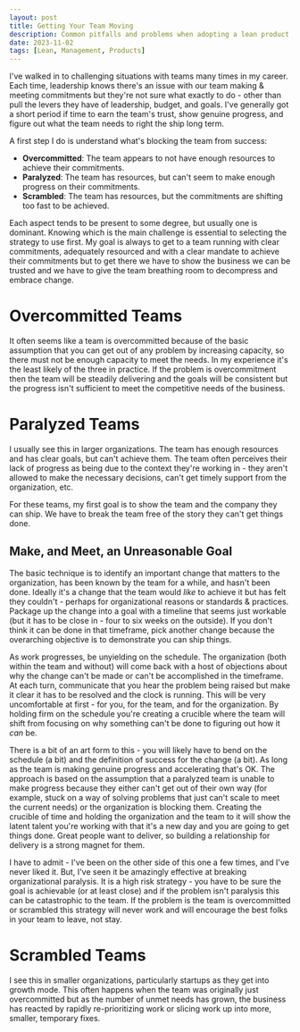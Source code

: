```yaml
---
layout: post
title: Getting Your Team Moving
description: Common pitfalls and problems when adopting a lean product strategy with your team
date: 2023-11-02
tags: [Lean, Management, Products]
---
```


I've walked in to challenging situations with teams many times in my career.  Each time, leadership knows there's an issue with our team making & meeting commitments but they're not sure what exactly to do - other than pull the levers they have of leadership, budget, and goals.  I've generally got a short period if time to earn the team's trust, show genuine progress, and figure out what the team needs to right the ship long term.

A first step I do is understand what's blocking the team from success:

* **Overcommitted**: The team appears to not have enough resources to achieve their commitments.
* **Paralyzed**: The team has resources, but can't seem to make enough progress on their commitments.
* **Scrambled**: The team has resources, but the commitments are shifting too fast to be achieved.

Each aspect tends to be present to some degree, but usually one is dominant.  Knowing which is the main challenge is essential to selecting the strategy to use first.  My goal is always to get to a team running with clear commitments, adequately resourced and with a clear mandate to achieve their commitments but to get there we have to show the business we can be trusted and we have to give the team breathing room to decompress and embrace change.

# Overcommitted Teams

It often seems like a team is overcommitted because of the basic assumption that you can get out of any problem by increasing capacity, so there must not be enough capacity to meet the needs.  In my experience it's the least likely of the three in practice.  If the problem is overcommitment then the team will be steadily delivering and the goals will be consistent but the progress isn't sufficient to meet the competitive needs of the business.

# Paralyzed Teams

I usually see this in larger organizations. The team has enough resources and has clear goals, but can't achieve them.  The team often perceives their lack of progress as being due to the context they're working in - they aren't allowed to make the necessary decisions, can't get timely support from the organization, etc.  

For these teams, my first goal is to show the team and the company they can ship.  We have to break the team free of the story they can't get things done.  

## Make, and Meet, an Unreasonable Goal

The basic technique is to identify an important change that matters to the organization, has been known by the team for a while, and hasn't been done.  Ideally it's a change that the team would _like_ to achieve it but has felt they couldn't - perhaps for organizational reasons or standards & practices.  Package up the change into a goal with a timeline that seems just workable (but it has to be close in - four to six weeks on the outside).  If you don't think it can be done in that timeframe, pick another change because the overarching objective is to demonstrate you can ship things.

As work progresses, be unyielding on the schedule.  The organization (both within the team and without) will come back with a host of objections about why the change can't be made or can't be accomplished in the timeframe.  At each turn, communicate that you hear the problem being raised but make it clear it has to be resolved and the clock is running.  This will be very uncomfortable at first - for you, for the team, and for the organization.  By holding firm on the schedule you're creating a crucible where the team will shift from focusing on why something can't be done to figuring out how it _can_ be.  

There is a bit of an art form to this - you will likely have to bend on the schedule (a bit) and the definition of success for the change (a bit).  As long as the team is making genuine progress and accelerating that's OK.  The approach is based on the assumption that a paralyzed team is unable to make progress because they either can't get out of their own way (for example, stuck on a way of solving problems that just can't scale to meet the current needs) or the organization is blocking them.  Creating the crucible of time and holding the organization and the team to it will show the latent talent you're working with that it's a new day and you are going to get things done.  Great people want to deliver, so building a relationship for delivery is a strong magnet for them.

I have to admit - I've been on the other side of this one a few times, and I've never liked it.  But, I've seen it be amazingly effective at breaking organizational paralysis.  It is a high risk strategy - you have to be sure the goal is achievable (or at least close) and if the problem isn't paralysis this can be catastrophic to the team.  If the problem is the team is overcommitted or scrambled this strategy will never work and will encourage the best folks in your team to leave, not stay.

# Scrambled Teams

I see this in smaller organizations, particularly startups as they get into growth mode.  This often happens when the team was originally just overcommitted but as the number of unmet needs has grown, the business has reacted by rapidly re-prioritizing work or slicing work up into more, smaller, temporary fixes.